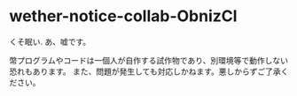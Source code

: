 # wether-notice-collab-ObnizCl
くそ眠い.
あ、嘘です。

幣プログラムやコードは一個人が自作する試作物であり、別環境等で動作しない恐れもあります。
また、問題が発生しても対応しかねます。悪しからずご了承ください。
